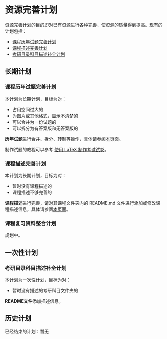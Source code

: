 # 资源完善计划

资源完善计划的目的即对已有资源进行各种完善，使资源的质量得到提高。现有的计划包括：

- [课程历年试题完善计划](https://github.com/Xovee/uestc-course/projects/4)
- [课程描述完善计划](https://github.com/Xovee/uestc-course/projects/3)
- [考研目录科目描述补全计划](https://github.com/Xovee/uestc-course/projects/5)

## 长期计划

### 课程历年试题完善计划

本计划为长期计划，目标为对：

- 占用空间过大的
- 为图片或其他格式，显示不清楚的
- 可以合并为一份试题的
- 可以拆分为有答案版和无答案版的

**历年试题**进行合并、拆分、转制等操作，具体请参阅[本页面](https://github.com/Xovee/uestc-course/projects/4)。

制作试题的教程可以参考 [使用 LaTeX 制作考试试卷](https://blog.csdn.net/xovee/article/details/90599346)。

### 课程描述完善计划

本计划为长期计划，目标为对：

- 暂时没有课程描述的
- 课程描述不够完善的

**课程描述**进行完善，请对其课程文件夹内的 README.md 文件进行添加或修改课程描述信息，具体请参阅[本页面](https://github.com/Xovee/uestc-course/projects/3)。

### 课程复习资料整合计划

规划中。

## 一次性计划

### 考研目录科目描述补全计划

本计划为一次性计划，目标为对：

- 暂时没有描述的考研科目文件夹的

**README文件**添加描述信息。

## 历史计划

已经结束的计划：暂无